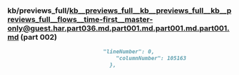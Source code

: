 ### kb/previews_full/kb__previews_full__kb__previews_full__kb__previews_full__flows__time-first__master-only@guest.har.part036.md.part001.md.part001.md.part001.md (part 002)

```md
                              "lineNumber": 0,
                                  "columnNumber": 105163
                                },
            
```

```
